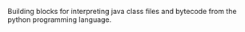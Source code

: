 Building blocks for interpreting java class files and bytecode from the python 
programming language. 
